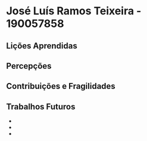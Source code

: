 # José Luís Ramos Teixeira  -  190057858 

## Lições Aprendidas




## Percepções




## Contribuições e Fragilidades



##  Trabalhos Futuros

- 
- 
- 